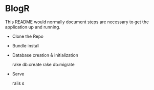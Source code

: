 # BlogR

This README would normally document steps are necessary to get the
application up and running.

* Clone the Repo

* Bundle install

* Database creation & initialization
    
    rake db:create
    rake db:migrate

* Serve

    rails s

